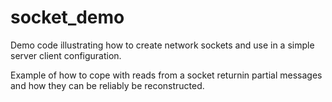 # socket_demo
Demo code illustrating how to create network sockets and use in a simple server client configuration.

Example of how to cope with reads from a socket returnin partial messages and how they can be reliably be reconstructed.
